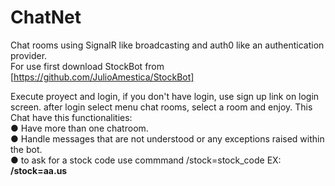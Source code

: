 # ChatNet
Chat rooms using SignalR like broadcasting and auth0 like an authentication provider.<br>
For use first download StockBot from [https://github.com/JulioAmestica/StockBot]

Execute proyect and login, if you don't have login, use sign up link on login screen.
after login select menu chat rooms, select a room and enjoy.
This Chat have this functionalities:</br>
● Have more than one chatroom.</br>
● Handle messages that are not understood or any exceptions raised within the bot.</br>
● to ask for a stock code use commmand /stock=stock_code EX: <strong>/stock=aa.us</strong>
